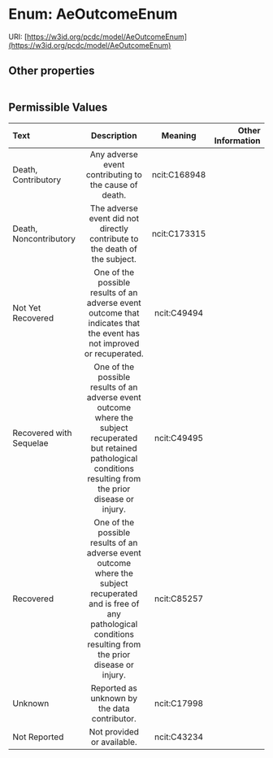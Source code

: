 
# Enum: AeOutcomeEnum




URI: [https://w3id.org/pcdc/model/AeOutcomeEnum](https://w3id.org/pcdc/model/AeOutcomeEnum)


## Other properties

|  |  |  |
| --- | --- | --- |

## Permissible Values

| Text | Description | Meaning | Other Information |
| :--- | :---: | :---: | ---: |
| Death, Contributory | Any adverse event contributing to the cause of death. | ncit:C168948 |  |
| Death, Noncontributory | The adverse event did not directly contribute to the death of the subject. | ncit:C173315 |  |
| Not Yet Recovered | One of the possible results of an adverse event outcome that indicates that the event has not improved or recuperated. | ncit:C49494 |  |
| Recovered with Sequelae | One of the possible results of an adverse event outcome where the subject recuperated but retained pathological conditions resulting from the prior disease or injury. | ncit:C49495 |  |
| Recovered | One of the possible results of an adverse event outcome where the subject recuperated and is free of any pathological conditions resulting from the prior disease or injury. | ncit:C85257 |  |
| Unknown | Reported as unknown by the data contributor. | ncit:C17998 |  |
| Not Reported | Not provided or available. | ncit:C43234 |  |

